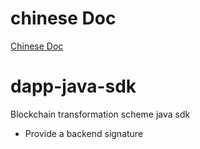 # chinese Doc

[Chinese Doc](https://github.com/moongaminglib/columbus-java-sdk)

# dapp-java-sdk
Blockchain transformation scheme java sdk

- Provide a backend signature
